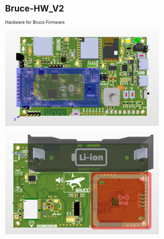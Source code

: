 # Bruce-HW_V2
Hardware for Bruce Firmware

![alt text](https://github.com/e135193/Bruce-HW_V2/blob/main/top-view.png)

![alt text](https://github.com/e135193/Bruce-HW_V2/blob/main/bottom-view.png)


